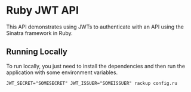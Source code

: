 # Ruby JWT API

This API demonstrates using JWTs to authenticate with an API using the Sinatra framework in Ruby.

## Running Locally

To run locally, you just need to install the dependencies and then run the application with some
environment variables.

```
JWT_SECRET="SOMESECRET" JWT_ISSUER="SOMEISSUER" rackup config.ru
```
